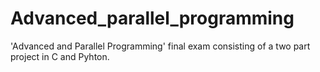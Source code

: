 # Advanced_parallel_programming
'Advanced and Parallel Programming' final exam consisting of a two part project in C and Pyhton.
